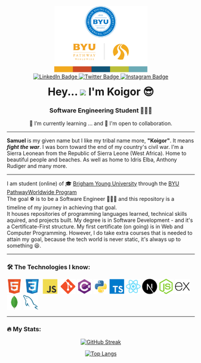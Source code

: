 <div id="intro" align="center">
    <img src="uni-logo.png" width="250">

<div id="Socials">
    <a href="https://www.linkedin.com/in/samuel-turay1/">
        <img src="https://img.shields.io/badge/LinkedIn-blue?style=for-the-badge&logo=linkedin&logoColor=white" alt="LinkedIn Badge"/>
  </a>
  <a href="https://twitter.com/koigor_f">
        <img src="https://img.shields.io/badge/Twitter-black?style=for-the-badge&logo=twitter&logoColor=white" alt="Twitter Badge"/>
  </a>
  <a href="https://www.instagram.com/koigor101/">
        <img src="https://img.shields.io/badge/Instagram-snow?style=for-the-badge&logo=instagram&logoColor=black" alt="Instagram Badge"/>
  </a>
</div>
<h1 style="margin-block-start: 15px ">
    Hey...
    <img src="https://media.giphy.com/media/hvRJCLFzcasrR4ia7z/giphy.gif" width="25px"/> 
    I'm Koigor 😎 
</h1>  
<h3>Software Engineering Student 👨🏾‍💻</h3>
🌱 I’m currently learning ... and 👯 I'm open to collaboration.
</div>

---

**Samuel** is my given name but I like my tribal name more, **"Koigor"**.
It means _**fight the war**_. I was born toward the end of my country's civil war.
I'm a Sierra Leonean from the Republic of Sierra Leone (West Africa).
Home to beautiful people and beaches. As well as home to Idris Elba, Anthony Rudiger and many more.

---

I am student (online) of 🎓 [Brigham Young University](https://www.byu.edu) through the [BYU PathwayWorldwide Program](https://www.byupathway.org)  
The goal ⚽ is to be a Software Engineer 👨🏾‍💻 and this repository is a timeline of my journey in achieving that goal.  
It houses repositories of programming languages learned, technical skills aquired, and projects built. My degree is in Software Development - and it's a Certificate-First structure. My first certificate (on going) is in Web and Computer Programming. However, I do take extra courses that is needed to attain my goal, because the tech world is never static, it's always up to something 😆.

---

### :hammer_and_wrench: The Technologies I know:

<div>
  <img src="https://github.com/devicons/devicon/blob/master/icons/html5/html5-original.svg" title="HTML5" alt="HTML" width="40" height="40"/>&nbsp;
  <img src="https://github.com/devicons/devicon/blob/master/icons/css3/css3-original.svg" title="CSS3" alt="CSS" width="40" height="40"/>&nbsp;
  <img src="https://github.com/devicons/devicon/blob/master/icons/javascript/javascript-original.svg" title="JavaScript" alt="JavaScript" width="40" height="40"/>&nbsp;
  <img src="https://github.com/devicons/devicon/blob/master/icons/git/git-original.svg" title="Git" **alt="Git" width="40" height="40"/>
  <img src="https://github.com/devicons/devicon/blob/master/icons/csharp/csharp-original.svg" title="CSharp" **alt="CSharp" width="40" height="40"/>
  <img src="https://github.com/devicons/devicon/blob/master/icons/python/python-original.svg" title="Python" **alt="Python" width="40" height="40"/>
  <img src="https://github.com/devicons/devicon/blob/master/icons/typescript/typescript-original.svg" title="TypeScript" **alt="TypeScript" width="40" height="40"/>
  <img src="https://github.com/devicons/devicon/blob/master/icons/react/react-original.svg" title="React" **alt="React" width="40" height="40"/>
  <img src="https://github.com/devicons/devicon/blob/master/icons/nextjs/nextjs-original.svg" title="Nextjs" **alt="Nextjs" width="40" height="40"/>
  <img src="https://github.com/devicons/devicon/blob/master/icons/nodejs/nodejs-original.svg" title="Nodejs" **alt="Nodejs" width="40" height="40"/>
  <img src="https://github.com/devicons/devicon/blob/master/icons/express/express-original.svg" title="Express" **alt="Express" width="40" height="40"/>
  <img src="https://github.com/devicons/devicon/blob/master/icons/mongodb/mongodb-original.svg" title="Mongodb" **alt="Mongodb" width="40" height="40"/>
  <img src="https://github.com/devicons/devicon/blob/master/icons/mysql/mysql-original.svg" title="MySql" **alt="MySql" width="40" height="40"/>
</div>

---

### :fire: My Stats:

<div align="center">

[![GitHub Streak](https://github-readme-streak-stats.herokuapp.com?user=koigor97&theme=neon-dark&card_width=500)](https://git.io/streak-stats)

[![Top Langs](https://github-readme-stats.vercel.app/api/top-langs/?username=Koigor97&layout=compact&theme=vision-friendly-dark&card_width=500)](https://github.com/anuraghazra/github-readme-stats)

</div>

<!--
**Koigor97/Koigor97** is a ✨ _special_ ✨ repository because its `README.md` (this file) appears on your GitHub profile.
